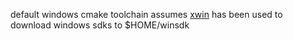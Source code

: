 default windows cmake toolchain assumes [xwin](https://github.com/Jake-Shadle/xwin) has been used to download windows sdks to $HOME/winsdk
